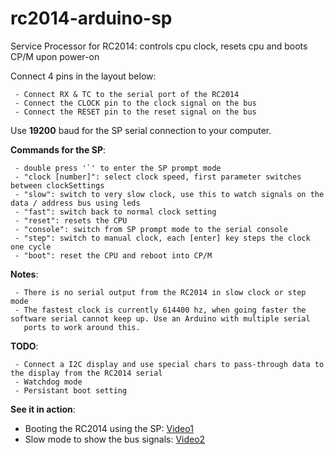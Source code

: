 # rc2014-arduino-sp

Service Processor for RC2014: controls cpu clock, resets cpu and boots CP/M upon power-on

   Connect 4 pins in the layout below:

     - Connect RX & TC to the serial port of the RC2014
     - Connect the CLOCK pin to the clock signal on the bus
     - Connect the RESET pin to the reset signal on the bus

   Use **19200**  baud for the SP serial connection to your computer.

**Commands for the SP**:

     - double press '`' to enter the SP prompt mode
     - "clock [number]": select clock speed, first parameter switches between clockSettings
     - "slow": switch to very slow clock, use this to watch signals on the data / address bus using leds
     - "fast": switch back to normal clock setting
     - "reset": resets the CPU
     - "console": switch from SP prompt mode to the serial console
     - "step": switch to manual clock, each [enter] key steps the clock one cycle
     - "boot": reset the CPU and reboot into CP/M

**Notes**:

     - There is no serial output from the RC2014 in slow clock or step mode
     - The fastest clock is currently 614400 hz, when going faster the software serial cannot keep up. Use an Arduino with multiple serial
       ports to work around this.

**TODO**:
   
     - Connect a I2C display and use special chars to pass-through data to the display from the RC2014 serial
     - Watchdog mode
     - Persistant boot setting
     
     
**See it in action**:
  
- Booting the RC2014 using the SP: [Video1](https://www.youtube.com/watch?v=J5clVXSjsek)
- Slow mode to show the bus signals: [Video2](https://www.youtube.com/watch?v=Qgao4P8QTbw)
    

